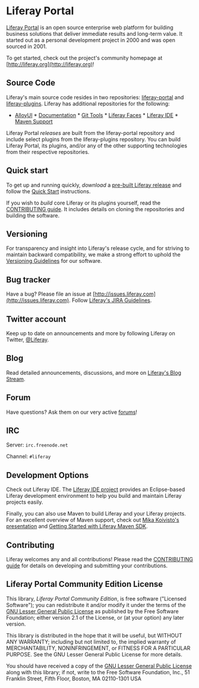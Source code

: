 # Liferay Portal

[Liferay
Portal](http://www.liferay.com/community/liferay-projects/liferay-portal) is an
open source enterprise web platform for building business solutions that deliver
immediate results and long-term value. It started out as a personal development
project in 2000 and was open sourced in 2001.

To get started, check out the project's community homepage at
[http://liferay.org](http://liferay.org)!

## Source Code

Liferay's main source code resides in two repositories:
[liferay-portal](https://github.com/liferay/liferay-portal) and
[liferay-plugins](https://github.com/liferay/liferay-plugins). Liferay has
additional repositories for the following:

* [AlloyUI](https://github.com/liferay/alloy-ui) *
[Documentation](https://github.com/liferay/liferay-docs) * [Git
Tools](https://github.com/liferay/git-tools) * [Liferay
Faces](https://github.com/liferay/liferay-faces) * [Liferay
IDE](https://github.com/liferay/liferay-ide) * [Maven
Support](https://github.com/liferay/liferay-maven-support)

Liferay Portal *releases* are built from the liferay-portal repository and
include select plugins from the liferay-plugins repository. You can build
Liferay Portal, its plugins, and/or any of the other supporting technologies
from their respective repositories.

## Quick start

To get up and running quickly, *download* a [pre-built Liferay
release](http://liferay.com/downloads) and follow the [Quick
Start](http://liferay.com/quick-start) instructions.

If you wish to *build* core Liferay or its plugins yourself, read the
[CONTRIBUTING
guide](https://github.com/liferay/liferay-portal/blob/master/CONTRIBUTING.markdown).
It includes details on cloning the repositories and building the software.

## Versioning

For transparency and insight into Liferay's release cycle, and for striving to
maintain backward compatibility, we make a strong effort to uphold the
[Versioning
Guidelines](http://www.liferay.com/community/wiki/-/wiki/Main/Liferay+Versioning+Policy)
for our software.

## Bug tracker

Have a bug? Please file an issue at
[http://issues.liferay.com](http://issues.liferay.com). Follow [Liferay's JIRA
Guidelines](http://www.liferay.com/community/wiki/-/wiki/Main/JIRA).

## Twitter account

Keep up to date on announcements and more by following Liferay on Twitter,
[@Liferay](http://twitter.com/Liferay).

## Blog

Read detailed announcements, discussions, and more on [Liferay's Blog
Stream](http://www.liferay.com/community/blogs).

## Forum

Have questions? Ask them on our very active
[forums](http://www.liferay.com/community/forums)!

## IRC

Server: `irc.freenode.net`

Channel: `#liferay`

## Development Options

Check out Liferay IDE. The [Liferay IDE
project](http://www.liferay.com/community/liferay-projects/liferay-ide) provides
an Eclipse-based Liferay development environment to help you build and maintain
Liferay projects easily.

Finally, you can also use Maven to build Liferay and your Liferay projects. For
an excellent overview of Maven support, check out [Mika Koivisto's
presentation](http://www.slideshare.net/koivimik/developing-liferay-plugins-with-maven)
and [Getting Started with Liferay Maven
SDK](http://www.liferay.com/web/mika.koivisto/blog/-/blogs/12322618).

## Contributing

Liferay welcomes any and all contributions! Please read the [CONTRIBUTING
guide](https://github.com/liferay/liferay-portal/blob/master/CONTRIBUTING.md)
for details on developing and submitting your contributions.

## Liferay Portal Community Edition License

This library, *Liferay Portal Community Edition*, is free software ("Licensed
Software"); you can redistribute it and/or modify it under the terms of the [GNU
Lesser General Public License](http://www.gnu.org/licenses/lgpl-2.1.html) as
published by the Free Software Foundation; either version 2.1 of the License, or
(at your option) any later version.

This library is distributed in the hope that it will be useful, but WITHOUT ANY
WARRANTY; including but not limited to, the implied warranty of MERCHANTABILITY,
NONINFRINGEMENT, or FITNESS FOR A PARTICULAR PURPOSE. See the GNU Lesser General
Public License for more details.

You should have received a copy of the [GNU Lesser General Public
License](http://www.gnu.org/licenses/lgpl-2.1.html) along with this library; if
not, write to the Free Software Foundation, Inc., 51 Franklin Street, Fifth
Floor, Boston, MA 02110-1301 USA
